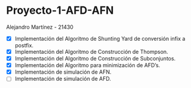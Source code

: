 # Proyecto-1-AFD-AFN

Alejandro Martínez - 21430

- [X] Implementación del Algoritmo de Shunting Yard de conversión infix a postfix.
- [X] Implementación del Algoritmo de Construcción de Thompson.
- [X] Implementación del Algoritmo de Construcción de Subconjuntos.
- [X] Implementación del Algoritmo para minimización de AFD’s.
- [X] Implementación de simulación de AFN.
- [ ] Implementación de simulación de AFD.
